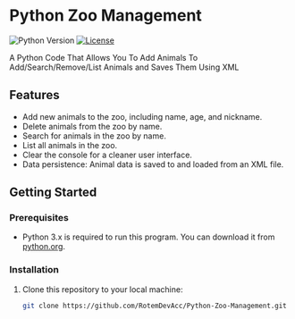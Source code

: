 # Python Zoo Management

![Python Version](https://img.shields.io/badge/Python-3.x-blue.svg)
[![License](https://img.shields.io/badge/license-MIT-green)](LICENSE)

A Python Code That Allows You To Add Animals To Add/Search/Remove/List Animals and Saves Them Using XML

## Features

- Add new animals to the zoo, including name, age, and nickname.
- Delete animals from the zoo by name.
- Search for animals in the zoo by name.
- List all animals in the zoo.
- Clear the console for a cleaner user interface.
- Data persistence: Animal data is saved to and loaded from an XML file.

## Getting Started

### Prerequisites

- Python 3.x is required to run this program. You can download it from [python.org](https://www.python.org/downloads/).

### Installation

1. Clone this repository to your local machine:

   ```bash
   git clone https://github.com/RotemDevAcc/Python-Zoo-Management.git
